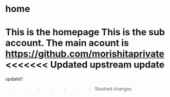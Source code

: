 # home
This is the homepage
This is the sub account. The main acount is https://github.com/morishitaprivate
<<<<<<< Updated upstream
update
=======
update!!
>>>>>>> Stashed changes
